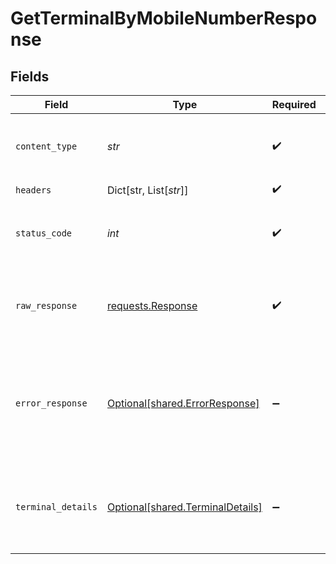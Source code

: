 # GetTerminalByMobileNumberResponse


## Fields

| Field                                                                                                               | Type                                                                                                                | Required                                                                                                            | Description                                                                                                         | Example                                                                                                             |
| ------------------------------------------------------------------------------------------------------------------- | ------------------------------------------------------------------------------------------------------------------- | ------------------------------------------------------------------------------------------------------------------- | ------------------------------------------------------------------------------------------------------------------- | ------------------------------------------------------------------------------------------------------------------- |
| `content_type`                                                                                                      | *str*                                                                                                               | :heavy_check_mark:                                                                                                  | HTTP response content type for this operation                                                                       |                                                                                                                     |
| `headers`                                                                                                           | Dict[str, List[*str*]]                                                                                              | :heavy_check_mark:                                                                                                  | N/A                                                                                                                 |                                                                                                                     |
| `status_code`                                                                                                       | *int*                                                                                                               | :heavy_check_mark:                                                                                                  | HTTP response status code for this operation                                                                        |                                                                                                                     |
| `raw_response`                                                                                                      | [requests.Response](https://requests.readthedocs.io/en/latest/api/#requests.Response)                               | :heavy_check_mark:                                                                                                  | Raw HTTP response; suitable for custom response parsing                                                             |                                                                                                                     |
| `error_response`                                                                                                    | [Optional[shared.ErrorResponse]](../../models/shared/errorresponse.md)                                              | :heavy_minus_sign:                                                                                                  | Any bad or invalid request will lead to following error object                                                      | {<br/>"message": "bad URL, please check API documentation",<br/>"code": "request_failed",<br/>"type": "invalid_request_error"<br/>} |
| `terminal_details`                                                                                                  | [Optional[shared.TerminalDetails]](../../models/shared/terminaldetails.md)                                          | :heavy_minus_sign:                                                                                                  | OK                                                                                                                  | {<br/>"terminal_phone_no": 6309291183,<br/>"terminal_id": 1,<br/>"terminal_type": "SPOS"<br/>}                      |